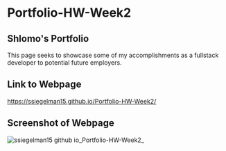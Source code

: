 # Portfolio-HW-Week2

## Shlomo's Portfolio

This page seeks to showcase some of my accomplishments as a fullstack developer to potential future employers.

## Link to Webpage

https://ssiegelman15.github.io/Portfolio-HW-Week2/

## Screenshot of Webpage

![ssiegelman15 github io_Portfolio-HW-Week2_](https://user-images.githubusercontent.com/70458726/156772225-137bc0cb-351c-4a3a-8fe6-9692e60543cc.png)
